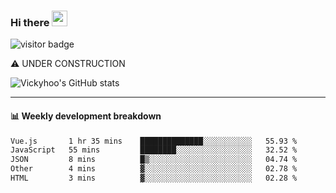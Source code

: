 ### Hi there <a href="https://www.gautamkrishnar.com/"><img src="https://media.giphy.com/media/hvRJCLFzcasrR4ia7z/giphy.gif" width="25px"></a>

![visitor badge](https://visitor-badge.glitch.me/badge?page_id=vickyhoo.vickyhoo&left_color=black&right_color=cornflowerblue)

⚠️ UNDER CONSTRUCTION

![Vickyhoo's GitHub stats](https://github-readme-stats.vercel.app/api?username=vickyhoo&theme=react&show_icons=true&count_private=true)

---

#### :bar_chart: Weekly development breakdown

<!--START_SECTION:waka-->

```txt
Vue.js       1 hr 35 mins    ██████████████░░░░░░░░░░░   55.93 %
JavaScript   55 mins         ████████░░░░░░░░░░░░░░░░░   32.52 %
JSON         8 mins          █▒░░░░░░░░░░░░░░░░░░░░░░░   04.74 %
Other        4 mins          ▓░░░░░░░░░░░░░░░░░░░░░░░░   02.78 %
HTML         3 mins          ▓░░░░░░░░░░░░░░░░░░░░░░░░   02.28 %
```

<!--END_SECTION:waka-->


<!--
**vickyhoo/vickyhoo** is a ✨ _special_ ✨ repository because its `README.md` (this file) appears on your GitHub profile.

Here are some ideas to get you started:

- 🔭 I’m currently working on ...
- 🌱 I’m currently learning ...
- 👯 I’m looking to collaborate on ...
- 🤔 I’m looking for help with ...
- 💬 Ask me about ...
- 📫 How to reach me: ...
- 😄 Pronouns: ...
- ⚡ Fun fact: ...
-->
